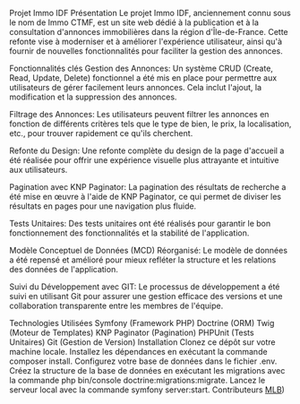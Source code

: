Projet Immo IDF
Présentation
Le projet Immo IDF, anciennement connu sous le nom de Immo CTMF, est un site web dédié à la publication et à la consultation d'annonces immobilières dans la région d'Île-de-France. Cette refonte vise à moderniser et à améliorer l'expérience utilisateur, ainsi qu'à fournir de nouvelles fonctionnalités pour faciliter la gestion des annonces.

Fonctionnalités clés
Gestion des Annonces: Un système CRUD (Create, Read, Update, Delete) fonctionnel a été mis en place pour permettre aux utilisateurs de gérer facilement leurs annonces. Cela inclut l'ajout, la modification et la suppression des annonces.

Filtrage des Annonces: Les utilisateurs peuvent filtrer les annonces en fonction de différents critères tels que le type de bien, le prix, la localisation, etc., pour trouver rapidement ce qu'ils cherchent.

Refonte du Design: Une refonte complète du design de la page d'accueil a été réalisée pour offrir une expérience visuelle plus attrayante et intuitive aux utilisateurs.

Pagination avec KNP Paginator: La pagination des résultats de recherche a été mise en œuvre à l'aide de KNP Paginator, ce qui permet de diviser les résultats en pages pour une navigation plus fluide.

Tests Unitaires: Des tests unitaires ont été réalisés pour garantir le bon fonctionnement des fonctionnalités et la stabilité de l'application.

Modèle Conceptuel de Données (MCD) Réorganisé: Le modèle de données a été repensé et amélioré pour mieux refléter la structure et les relations des données de l'application.

Suivi du Développement avec GIT: Le processus de développement a été suivi en utilisant Git pour assurer une gestion efficace des versions et une collaboration transparente entre les membres de l'équipe.

Technologies Utilisées
Symfony (Framework PHP)
Doctrine (ORM)
Twig (Moteur de Templates)
KNP Paginator (Pagination)
PHPUnit (Tests Unitaires)
Git (Gestion de Version)
Installation
Clonez ce dépôt sur votre machine locale.
Installez les dépendances en exécutant la commande composer install.
Configurez votre base de données dans le fichier .env.
Créez la structure de la base de données en exécutant les migrations avec la commande php bin/console doctrine:migrations:migrate.
Lancez le serveur local avec la commande symfony server:start.
Contributeurs
[MLB](https://github.com/MLB-78))
